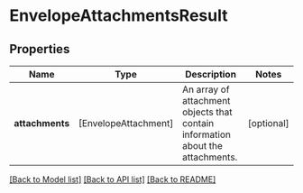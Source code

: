 # EnvelopeAttachmentsResult

## Properties
Name | Type | Description | Notes
------------ | ------------- | ------------- | -------------
**attachments** | [EnvelopeAttachment] | An array of attachment objects that contain information about the attachments. | [optional] 

[[Back to Model list]](../README.md#documentation-for-models) [[Back to API list]](../README.md#documentation-for-api-endpoints) [[Back to README]](../README.md)


